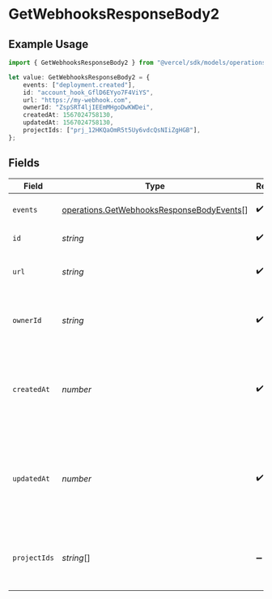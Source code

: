 # GetWebhooksResponseBody2

## Example Usage

```typescript
import { GetWebhooksResponseBody2 } from "@vercel/sdk/models/operations";

let value: GetWebhooksResponseBody2 = {
    events: ["deployment.created"],
    id: "account_hook_GflD6EYyo7F4ViYS",
    url: "https://my-webhook.com",
    ownerId: "ZspSRT4ljIEEmMHgoDwKWDei",
    createdAt: 1567024758130,
    updatedAt: 1567024758130,
    projectIds: ["prj_12HKQaOmR5t5Uy6vdcQsNIiZgHGB"],
};
```

## Fields

| Field                                                                                                  | Type                                                                                                   | Required                                                                                               | Description                                                                                            | Example                                                                                                |
| ------------------------------------------------------------------------------------------------------ | ------------------------------------------------------------------------------------------------------ | ------------------------------------------------------------------------------------------------------ | ------------------------------------------------------------------------------------------------------ | ------------------------------------------------------------------------------------------------------ |
| `events`                                                                                               | [operations.GetWebhooksResponseBodyEvents](../../models/operations/getwebhooksresponsebodyevents.md)[] | :heavy_check_mark:                                                                                     | The webhooks events                                                                                    | deployment.created                                                                                     |
| `id`                                                                                                   | *string*                                                                                               | :heavy_check_mark:                                                                                     | The webhook id                                                                                         | account_hook_GflD6EYyo7F4ViYS                                                                          |
| `url`                                                                                                  | *string*                                                                                               | :heavy_check_mark:                                                                                     | A string with the URL of the webhook                                                                   | https://my-webhook.com                                                                                 |
| `ownerId`                                                                                              | *string*                                                                                               | :heavy_check_mark:                                                                                     | The unique ID of the team the webhook belongs to                                                       | ZspSRT4ljIEEmMHgoDwKWDei                                                                               |
| `createdAt`                                                                                            | *number*                                                                                               | :heavy_check_mark:                                                                                     | A number containing the date when the webhook was created in in milliseconds                           | 1567024758130                                                                                          |
| `updatedAt`                                                                                            | *number*                                                                                               | :heavy_check_mark:                                                                                     | A number containing the date when the webhook was updated in in milliseconds                           | 1567024758130                                                                                          |
| `projectIds`                                                                                           | *string*[]                                                                                             | :heavy_minus_sign:                                                                                     | The ID of the projects the webhook is associated with                                                  | [<br/>"prj_12HKQaOmR5t5Uy6vdcQsNIiZgHGB"<br/>]                                                         |